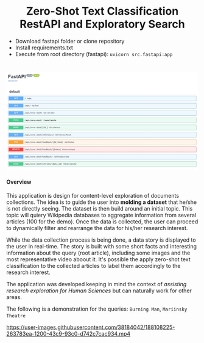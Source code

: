 <p align="center">
<h1 align="center">Zero-Shot Text Classification RestAPI and Exploratory Search</h1>
</p>

- Download fastapi folder or clone repository
- Install requirements.txt
- Execute from root directory (fastapi): `uvicorn src.fastapi:app`

#
![requests](requests.jpg)

#### Overview

This application is design for content-level exploration of documents collections. The idea is to guide the user into **molding a dataset** that he/she is not directly seeing. The dataset is then build around an initial topic. This topic will quiery Wikipedia databases to aggregate information from several articles (100 for the demo). Once the data is collected, the user can proceed to dynamically filter and rearrange the data for his/her research interest.

While the data collection process is being done, a data story is displayed to the user in real-time. The story is built with some short facts and interesting information about the query (root article), including some images and the most representative video aboout it. It's possible the apply zero-shot text classification to the collected articles to label them accordingly to the research interest.

The application was developed keeping in mind the context of *assisting research exploration for Human Sciences* but can naturally work for other areas.

The following is a demonstration for the queries: `Burning Man`, `Mariinsky Theatre`

https://user-images.githubusercontent.com/38184042/188108225-263783ea-1200-43c9-93c0-d742c7cac934.mp4

